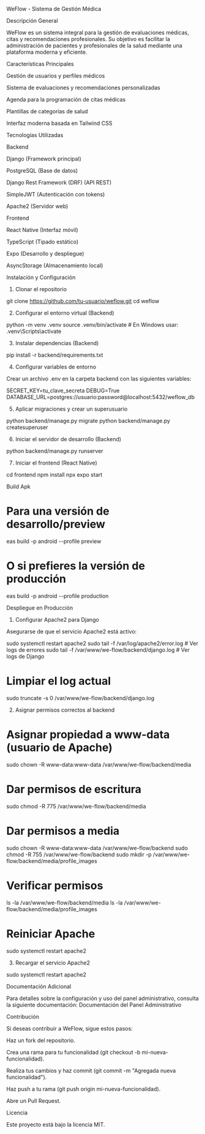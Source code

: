WeFlow - Sistema de Gestión Médica

Descripción General

WeFlow es un sistema integral para la gestión de evaluaciones médicas, citas y recomendaciones profesionales. Su objetivo es facilitar la administración de pacientes y profesionales de la salud mediante una plataforma moderna y eficiente.

Características Principales

Gestión de usuarios y perfiles médicos

Sistema de evaluaciones y recomendaciones personalizadas

Agenda para la programación de citas médicas

Plantillas de categorías de salud

Interfaz moderna basada en Tailwind CSS

Tecnologías Utilizadas

Backend

Django (Framework principal)

PostgreSQL (Base de datos)

Django Rest Framework (DRF) (API REST)

SimpleJWT (Autenticación con tokens)

Apache2 (Servidor web)

Frontend

React Native (Interfaz móvil)

TypeScript (Tipado estático)

Expo (Desarrollo y despliegue)

AsyncStorage (Almacenamiento local)

Instalación y Configuración

1. Clonar el repositorio

git clone https://github.com/tu-usuario/weflow.git
cd weflow

2. Configurar el entorno virtual (Backend)

python -m venv .venv
source .venv/bin/activate  # En Windows usar: .venv\Scripts\activate

3. Instalar dependencias (Backend)

pip install -r backend/requirements.txt

4. Configurar variables de entorno

Crear un archivo .env en la carpeta backend con las siguientes variables:

SECRET_KEY=tu_clave_secreta
DEBUG=True
DATABASE_URL=postgres://usuario:password@localhost:5432/weflow_db

5. Aplicar migraciones y crear un superusuario

python backend/manage.py migrate
python backend/manage.py createsuperuser

6. Iniciar el servidor de desarrollo (Backend)

python backend/manage.py runserver

7. Iniciar el frontend (React Native)

cd frontend
npm install
npx expo start


Build Apk
# Para una versión de desarrollo/preview
eas build -p android --profile preview

# O si prefieres la versión de producción
eas build -p android --profile production

Despliegue en Producción

1. Configurar Apache2 para Django

Asegurarse de que el servicio Apache2 está activo:

sudo systemctl restart apache2
sudo tail -f /var/log/apache2/error.log  # Ver logs de errores
sudo tail -f /var/www/we-flow/backend/django.log  # Ver logs de Django

# Limpiar el log actual
sudo truncate -s 0 /var/www/we-flow/backend/django.log

2. Asignar permisos correctos al backend


# Asignar propiedad a www-data (usuario de Apache)
sudo chown -R www-data:www-data /var/www/we-flow/backend/media

# Dar permisos de escritura
sudo chmod -R 775 /var/www/we-flow/backend/media

# Dar permisos a media
sudo chown -R www-data:www-data /var/www/we-flow/backend
sudo chmod -R 755 /var/www/we-flow/backend
sudo mkdir -p /var/www/we-flow/backend/media/profile_images

# Verificar permisos
ls -la /var/www/we-flow/backend/media
ls -la /var/www/we-flow/backend/media/profile_images

# Reiniciar Apache
sudo systemctl restart apache2

3. Recargar el servicio Apache2

sudo systemctl restart apache2

Documentación Adicional

Para detalles sobre la configuración y uso del panel administrativo, consulta la siguiente documentación:
Documentación del Panel Administrativo

Contribución

Si deseas contribuir a WeFlow, sigue estos pasos:

Haz un fork del repositorio.

Crea una rama para tu funcionalidad (git checkout -b mi-nueva-funcionalidad).

Realiza tus cambios y haz commit (git commit -m "Agregada nueva funcionalidad").

Haz push a tu rama (git push origin mi-nueva-funcionalidad).

Abre un Pull Request.

Licencia

Este proyecto está bajo la licencia MIT.